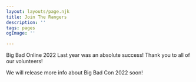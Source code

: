 ```yaml
---
layout: layouts/page.njk
title: Join The Rangers
description: ''
tags: pages
ogImage: ''

---
```

Big Bad Online 2022 Last year was an absolute success! Thank you to all of our volunteers!

We will release more info about Big Bad Con 2022 soon!